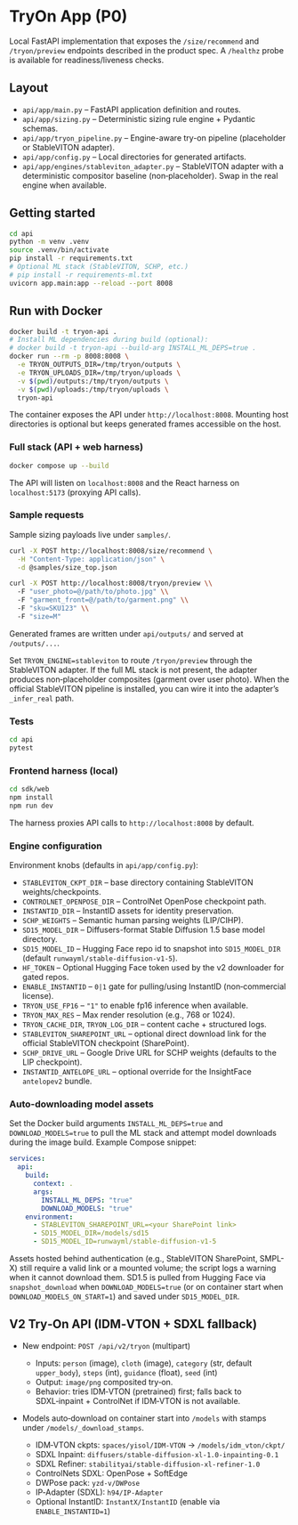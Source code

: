 # TryOn App (P0)

Local FastAPI implementation that exposes the `/size/recommend` and `/tryon/preview` endpoints described in the product spec. A `/healthz` probe is available for readiness/liveness checks.

## Layout

- `api/app/main.py` – FastAPI application definition and routes.
- `api/app/sizing.py` – Deterministic sizing rule engine + Pydantic schemas.
- `api/app/tryon_pipeline.py` – Engine-aware try-on pipeline (placeholder or StableVITON adapter).
- `api/app/config.py` – Local directories for generated artifacts.
- `api/app/engines/stableviton_adapter.py` – StableVITON adapter with a deterministic compositor baseline (non‑placeholder). Swap in the real engine when available.

## Getting started

```bash
cd api
python -m venv .venv
source .venv/bin/activate
pip install -r requirements.txt
# Optional ML stack (StableVITON, SCHP, etc.)
# pip install -r requirements-ml.txt
uvicorn app.main:app --reload --port 8008
```

## Run with Docker

```bash
docker build -t tryon-api .
# Install ML dependencies during build (optional):
# docker build -t tryon-api --build-arg INSTALL_ML_DEPS=true .
docker run --rm -p 8008:8008 \
  -e TRYON_OUTPUTS_DIR=/tmp/tryon/outputs \
  -e TRYON_UPLOADS_DIR=/tmp/tryon/uploads \
  -v $(pwd)/outputs:/tmp/tryon/outputs \
  -v $(pwd)/uploads:/tmp/tryon/uploads \
  tryon-api
```

The container exposes the API under `http://localhost:8008`. Mounting host directories is optional but keeps generated frames accessible on the host.

### Full stack (API + web harness)

```bash
docker compose up --build
```

The API will listen on `localhost:8008` and the React harness on `localhost:5173` (proxying API calls).

### Sample requests

Sample sizing payloads live under `samples/`.

```bash
curl -X POST http://localhost:8008/size/recommend \
  -H "Content-Type: application/json" \
  -d @samples/size_top.json
```

```bash
curl -X POST http://localhost:8008/tryon/preview \\
  -F "user_photo=@/path/to/photo.jpg" \\
  -F "garment_front=@/path/to/garment.png" \\
  -F "sku=SKU123" \\
  -F "size=M"
```

Generated frames are written under `api/outputs/` and served at `/outputs/...`.

Set `TRYON_ENGINE=stableviton` to route `/tryon/preview` through the StableVITON adapter. If the full ML stack is not present, the adapter produces non‑placeholder composites (garment over user photo). When the official StableVITON pipeline is installed, you can wire it into the adapter’s `_infer_real` path.

### Tests

```bash
cd api
pytest
```

### Frontend harness (local)

```bash
cd sdk/web
npm install
npm run dev
```

The harness proxies API calls to `http://localhost:8008` by default.

### Engine configuration

Environment knobs (defaults in `api/app/config.py`):

- `STABLEVITON_CKPT_DIR` – base directory containing StableVITON weights/checkpoints.
- `CONTROLNET_OPENPOSE_DIR` – ControlNet OpenPose checkpoint path.
- `INSTANTID_DIR` – InstantID assets for identity preservation.
- `SCHP_WEIGHTS` – Semantic human parsing weights (LIP/CIHP).
- `SD15_MODEL_DIR` – Diffusers-format Stable Diffusion 1.5 base model directory.
- `SD15_MODEL_ID` – Hugging Face repo id to snapshot into `SD15_MODEL_DIR` (default `runwayml/stable-diffusion-v1-5`).
- `HF_TOKEN` – Optional Hugging Face token used by the v2 downloader for gated repos.
- `ENABLE_INSTANTID` – `0|1` gate for pulling/using InstantID (non‑commercial license).
- `TRYON_USE_FP16` – `"1"` to enable fp16 inference when available.
- `TRYON_MAX_RES` – Max render resolution (e.g., 768 or 1024).
- `TRYON_CACHE_DIR`, `TRYON_LOG_DIR` – content cache + structured logs.
- `STABLEVITON_SHAREPOINT_URL` – optional direct download link for the official StableVITON checkpoint (SharePoint).
- `SCHP_DRIVE_URL` – Google Drive URL for SCHP weights (defaults to the LIP checkpoint).
- `INSTANTID_ANTELOPE_URL` – optional override for the InsightFace `antelopev2` bundle.

### Auto-downloading model assets

Set the Docker build arguments `INSTALL_ML_DEPS=true` and `DOWNLOAD_MODELS=true` to pull the ML stack and attempt model downloads during the image build. Example Compose snippet:

```yaml
services:
  api:
    build:
      context: .
      args:
        INSTALL_ML_DEPS: "true"
        DOWNLOAD_MODELS: "true"
    environment:
      - STABLEVITON_SHAREPOINT_URL=<your SharePoint link>
      - SD15_MODEL_DIR=/models/sd15
      - SD15_MODEL_ID=runwayml/stable-diffusion-v1-5
```

Assets hosted behind authentication (e.g., StableVITON SharePoint, SMPL-X) still require a valid link or a mounted volume; the script logs a warning when it cannot download them. SD1.5 is pulled from Hugging Face via `snapshot_download` when `DOWNLOAD_MODELS=true` (or on container start when `DOWNLOAD_MODELS_ON_START=1`) and saved under `SD15_MODEL_DIR`.
## V2 Try‑On API (IDM‑VTON + SDXL fallback)

- New endpoint: `POST /api/v2/tryon` (multipart)
  - Inputs: `person` (image), `cloth` (image), `category` (str, default `upper_body`), `steps` (int), `guidance` (float), `seed` (int)
  - Output: `image/png` composited try‑on.
  - Behavior: tries IDM‑VTON (pretrained) first; falls back to SDXL‑inpaint + ControlNet if IDM‑VTON is not available.

- Models auto‑download on container start into `/models` with stamps under `/models/_download_stamps`.
  - IDM‑VTON ckpts: `spaces/yisol/IDM-VTON` → `/models/idm_vton/ckpt/`
  - SDXL Inpaint: `diffusers/stable-diffusion-xl-1.0-inpainting-0.1`
  - SDXL Refiner: `stabilityai/stable-diffusion-xl-refiner-1.0`
  - ControlNets SDXL: OpenPose + SoftEdge
  - DWPose pack: `yzd-v/DWPose`
  - IP‑Adapter (SDXL): `h94/IP-Adapter`
  - Optional InstantID: `InstantX/InstantID` (enable via `ENABLE_INSTANTID=1`)
